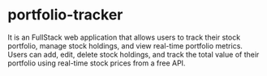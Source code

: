 # portfolio-tracker
It is an FullStack web application that allows users to track their stock portfolio, manage stock holdings, and view real-time portfolio metrics. Users can add, edit, delete stock holdings, and track the total value of their portfolio using real-time stock prices from a free API.
